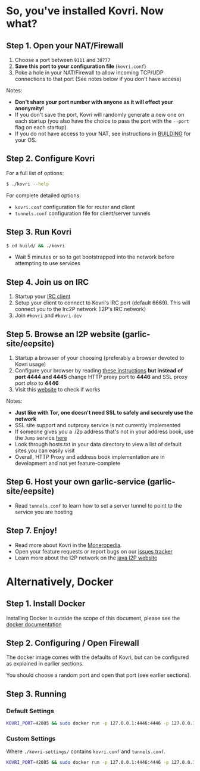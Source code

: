 # So, you've installed Kovri. Now what?

## Step 1. Open your NAT/Firewall
1. Choose a port between ```9111``` and ```30777```
2. **Save this port to your configuration file** (`kovri.conf`)
3. Poke a hole in your NAT/Firewall to allow incoming TCP/UDP connections to that port (See notes below if you don't have access)

Notes:

- **Don't share your port number with anyone as it will effect your anonymity!**
- If you don't save the port, Kovri will randomly generate a new one on each startup (you also have the choice to pass the port with the `--port` flag on each startup).
- If you do not have access to your NAT, see instructions in [BUILDING](https://github.com/monero-project/kovri/blob/master/doc/BUILDING.md) for your OS. 

## Step 2. Configure Kovri

For a full list of options:

```bash
$ ./kovri --help
```

For complete detailed options:

- `kovri.conf` configuration file for router and client
- `tunnels.conf` configuration file for client/server tunnels

## Step 3. Run Kovri
```bash
$ cd build/ && ./kovri
```

- Wait 5 minutes or so to get bootstrapped into the network before attempting to use services

## Step 4. Join us on IRC
1. Startup your [IRC client](https://en.wikipedia.org/wiki/List_of_IRC_clients)
2. Setup your client to connect to Kovri's IRC port (default 6669). This will connect you to the Irc2P network (I2P's IRC network)
3. Join `#kovri` and `#kovri-dev`

## Step 5. Browse an I2P website (garlic-site/eepsite)
1. Startup a browser of your choosing (preferably a browser devoted to Kovri usage)
2. Configure your browser by reading [these instructions](https://geti2p.net/en/about/browser-config) **but instead of port 4444 and 4445** change HTTP proxy port to **4446** and SSL proxy port *also* to **4446**
3. Visit this [website](http://check.kovri.i2p) to check if works

Notes:

- **Just like with Tor, one doesn't need SSL to safely and securely use the network**
- SSL site support and outproxy service is not currently implemented
- If someone gives you a .i2p address that's not in your address book, use the `Jump` service [here](http://stats.i2p/i2p/lookup.html)
- Look through hosts.txt in your data directory to view a list of default sites you can easily visit
- Overall, HTTP Proxy and address book implementation are in development and not yet feature-complete

## Step 6. Host your own garlic-service (garlic-site/eepsite)
- Read `tunnels.conf` to learn how to set a server tunnel to point to the service you are hosting

## Step 7. Enjoy!
- Read more about Kovri in the [Moneropedia](https://getmonero.org/resources/moneropedia/kovri.html).
- Open your feature requests or report bugs on our [issues tracker](https://github.com/monero-project/kovri/issues)
- Learn more about the I2P network on the [java I2P website](https://geti2p.net/en/docs)

# Alternatively, Docker

## Step 1. Install Docker
Installing Docker is outside the scope of this document, please see the [docker documentation](https://docs.docker.com/engine/installation/)

## Step 2. Configuring / Open Firewall

The docker image comes with the defaults of Kovri, but can be configured as explained in earlier sections.

You should choose a random port and open that port (see earlier sections).

## Step 3. Running

### Default Settings
```bash
KOVRI_PORT=42085 && sudo docker run -p 127.0.0.1:4446:4446 -p 127.0.0.1:6669:6669 -p $KOVRI_PORT --env KOVRI_PORT=$KOVRI_PORT geti2p/kovri
```

### Custom Settings 
Where `./kovri-settings/` contains `kovri.conf` and `tunnels.conf`.
```bash
KOVRI_PORT=42085 && sudo docker run -p 127.0.0.1:4446:4446 -p 127.0.0.1:6669:6669 -p $KOVRI_PORT --env KOVRI_PORT=$KOVRI_PORT -v kovri-settings:/home/kovri/.kovri/config:ro geti2p/kovri
```
